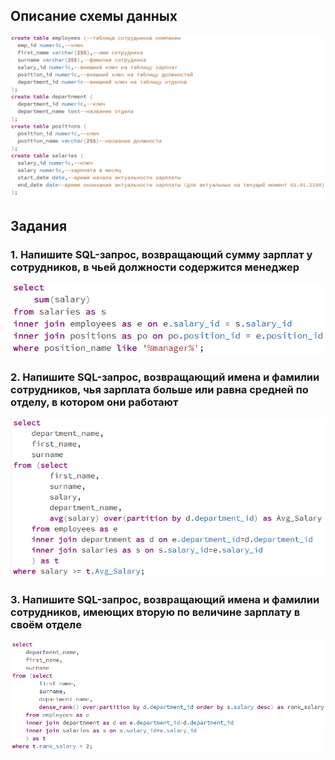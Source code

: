 ## Описание схемы данных

![](screenshots/Таблицы.PNG)

## Задания

### 1. Напишите SQL-запрос, возвращающий cумму зарплат у сотрудников, в чьей должности содержится менеджер

![](screenshots/1.PNG)

### 2. Напишите SQL-запрос, возвращающий имена и фамилии сотрудников, чья зарплата больше или равна средней по отделу, в котором они работают

![](screenshots/2.PNG)

### 3. Напишите SQL-запрос, возвращающий имена и фамилии сотрудников, имеющих вторую по величине зарплату в своём отделе

![](screenshots/3.PNG)

